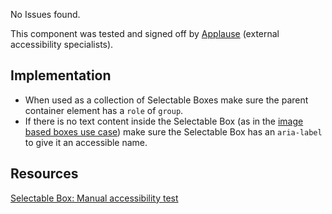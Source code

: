 <div class="a11y-test">
  <vwc-icon name="check-solid" connotation="success" size="1"></vwc-icon> 
  <div>
    <p>No Issues found.</p>
    <p>This component was tested and signed off by <a href="https://www.applause.com/">Applause</a> (external accessibility specialists).</p>
  </div>
</div>

## Implementation

- When used as a collection of Selectable Boxes make sure the parent container element has a `role` of `group`.
- If there is no text content inside the Selectable Box (as in the [image based boxes use case](/selectable-box/use-cases/#image-based-boxes)) make sure the Selectable Box has an `aria-label` to give it an accessible name.

## Resources

[Selectable Box: Manual accessibility test](https://docs.google.com/spreadsheets/d/1sdjH1RUg4hRizxkIQbmIyOTvWEEpa25-mNX5IumcI78/edit?gid=1175911860#gid=1175911860)
